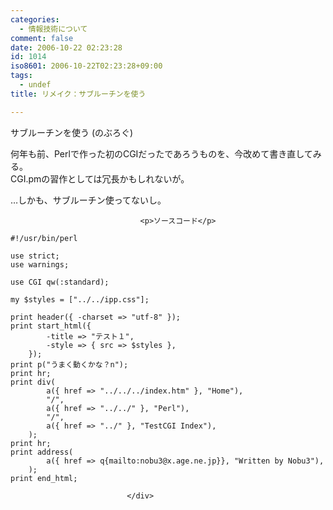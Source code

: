 ```yaml
---
categories:
  - 情報技術について
comment: false
date: 2006-10-22 02:23:28
id: 1014
iso8601: 2006-10-22T02:23:28+09:00
tags:
  - undef
title: リメイク：サブルーチンを使う

---
```


<div class="entry-body">
                                 <p>サブルーチンを使う (のぶろぐ)</p>

<p>何年も前、Perlで作った初のCGIだったであろうものを、今改めて書き直してみる。<br />
CGI.pmの習作としては冗長かもしれないが。</p>

<p>…しかも、サブルーチン使ってないし。</p>
                              
                                 <p>ソースコード</p>

<pre><code>#!/usr/bin/perl

use strict;
use warnings;

use CGI qw(:standard);

my $styles = ["../../ipp.css"];

print header({ -charset =&gt; "utf-8" });
print start_html({
        -title =&gt; "テスト１",
        -style =&gt; { src =&gt; $styles },
    });
print p("うまく動くかな？n");
print hr;
print div(
        a({ href =&gt; "../../../index.htm" }, "Home"),
        "/",
        a({ href =&gt; "../../" }, "Perl"),
        "/",
        a({ href =&gt; "../" }, "TestCGI Index"),
    );
print hr;
print address(
        a({ href =&gt; q{mailto:nobu3@x.age.ne.jp}}, "Written by Nobu3"),
    );
print end_html;</code></pre>
                              </div>
    	